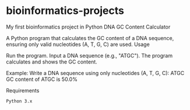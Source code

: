 # bioinformatics-projects
My first bioinformatics project in Python
DNA GC Content Calculator

A Python program that calculates the GC content of a DNA sequence, ensuring only valid nucleotides (A, T, G, C) are used.
Usage

Run the program.
Input a DNA sequence (e.g., "ATGC").
The program calculates and shows the GC content.

Example:
Write a DNA sequence using only nucleotides (A, T, G, C): ATGC
GC content of ATGC is 50.0%

Requirements

    Python 3.x
